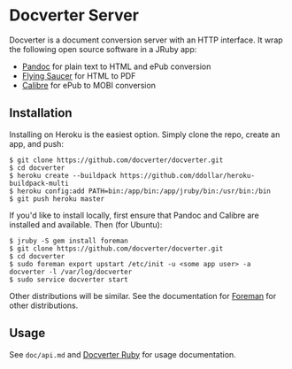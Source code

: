 # Docverter Server

Docverter is a document conversion server with an HTTP interface. It wrap the following open source software in a JRuby app:

* [Pandoc](http://johnmacfarlane.net/pandoc/) for plain text to HTML and ePub conversion
* [Flying Saucer](http://code.google.com/p/flying-saucer/) for HTML to PDF
* [Calibre](http://calibre-ebook.com/) for ePub to MOBI conversion

## Installation

Installing on Heroku is the easiest option. Simply clone the repo, create an app, and push:

    $ git clone https://github.com/docverter/docverter.git
    $ cd docverter
    $ heroku create --buildpack https://github.com/ddollar/heroku-buildpack-multi
    $ heroku config:add PATH=bin:/app/bin:/app/jruby/bin:/usr/bin:/bin
    $ git push heroku master
    
If you'd like to install locally, first ensure that Pandoc and Calibre are installed and available. Then (for Ubuntu):

    $ jruby -S gem install foreman
    $ git clone https://github.com/docverter/docverter.git
    $ cd docverter
    $ sudo foreman export upstart /etc/init -u <some app user> -a docverter -l /var/log/docverter
    $ sudo service docverter start
    
Other distributions will be similar. See the documentation for [Foreman](http://ddollar.github.com/foreman/) for other
distributions.

## Usage

See `doc/api.md` and [Docverter Ruby](https://github.com/docverter/docverter-ruby) for usage documentation.
